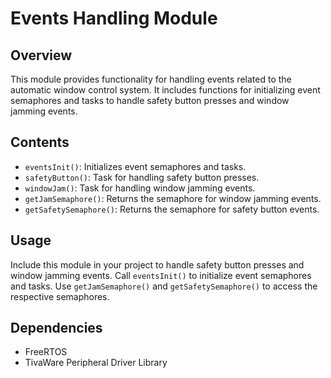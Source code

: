 # Events Handling Module

## Overview
This module provides functionality for handling events related to the automatic window control system. It includes functions for initializing event semaphores and tasks to handle safety button presses and window jamming events.

## Contents
- `eventsInit()`: Initializes event semaphores and tasks.
- `safetyButton()`: Task for handling safety button presses.
- `windowJam()`: Task for handling window jamming events.
- `getJamSemaphore()`: Returns the semaphore for window jamming events.
- `getSafetySemaphore()`: Returns the semaphore for safety button events.

## Usage
Include this module in your project to handle safety button presses and window jamming events. Call `eventsInit()` to initialize event semaphores and tasks. Use `getJamSemaphore()` and `getSafetySemaphore()` to access the respective semaphores.

## Dependencies
- FreeRTOS
- TivaWare Peripheral Driver Library
